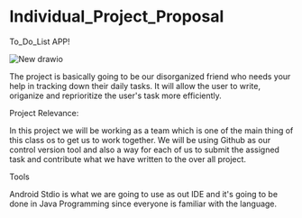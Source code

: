 # Individual_Project_Proposal

To_Do_List APP!

![New drawio](https://user-images.githubusercontent.com/55096042/134050677-7ea0abb6-ef10-4572-9a94-12f1470bb4b8.png)




The project is basically going to be our disorganized friend who needs your help in tracking down their daily tasks. It will allow the user to write, origanize and reprioritize the user's task more efficiently. 

Project Relevance:

In this project we will be working as a team which is one of the main thing of this class os to get us to work together. We will be using Github as our control  version tool and also a way for each of us to submit the assigned task and contribute what we have written to the over all project.


Tools

Android Stdio is what we are going to use as out IDE and it's going to be done in Java Programming since everyone is familiar with the language.
